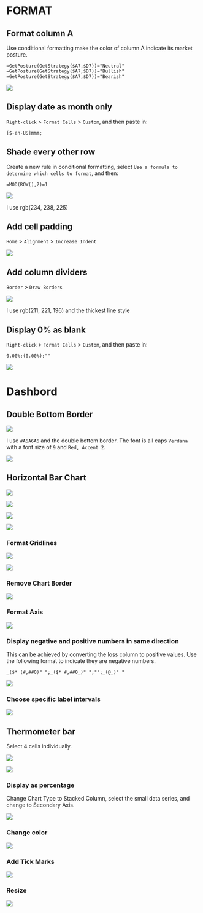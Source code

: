 # FORMAT

## Format column A

Use conditional formatting make the color of column A indicate its market posture.

```excel
=GetPosture(GetStrategy($A7,$D7))="Neutral"
=GetPosture(GetStrategy($A7,$D7))="Bullish"
=GetPosture(GetStrategy($A7,$D7))="Bearish"
```

![](https://github.com/king-melchizedek/Trading-Journal/raw/master/images/postureFormat.gif)

## Display date as month only

`Right-click` > `Format Cells` > `Custom`, and then paste in:

```excel
[$-en-US]mmm;
```

## Shade every other row

Create a new rule in conditional formatting, select `Use a formula to determine which cells to format`, and then:

```excel
=MOD(ROW(),2)=1
```

![](https://github.com/king-melchizedek/Trading-Journal/raw/master/images/colorShade.png)

I use rgb(234, 238, 225)

## Add cell padding

`Home` > `Alignment` > `Increase Indent`

![](https://github.com/king-melchizedek/Trading-Journal/raw/master/images/cellPadding.gif)

## Add column dividers

`Border` > `Draw Borders`

![](https://i.ibb.co/gZ4NMgV/image.png)

I use rgb(211, 221, 196) and the thickest line style

## Display 0% as blank

`Right-click` > `Format Cells` > `Custom`, and then paste in:

```excel
0.00%;(0.00%);""
```

![](https://i.ibb.co/dDPbQb1/image.png)

# Dashbord

## Double Bottom Border

![](https://i.ibb.co/bgrhFCF/image.png)

I use `#A6A6A6` and the double bottom border. The font is all caps `Verdana` with a font size of `9` and `Red, Accent 2`.

![](https://i.ibb.co/7GpFKfg/image.png)

## Horizontal Bar Chart

![](https://i.ibb.co/nj0MLf1/image.png)

![](https://i.ibb.co/2gMgxYH/image.png)

![](https://i.ibb.co/1Kt9WjQ/image.png)

![](https://i.ibb.co/rkNq4Dq/image.png)

### Format Gridlines

![](https://i.ibb.co/2Ktw8Y0/image.png)

![](https://i.ibb.co/MM9MGsK/image.png)

### Remove Chart Border

![](https://i.ibb.co/8zG61x1/image.png)

### Format Axis

![](https://i.ibb.co/mDcw78q/image.png)

### Display negative and positive numbers in same direction

This can be achieved by converting the loss column to positive values. Use the following format to indicate they are negative numbers.

```excel
_($* (#,##0)" ";_($* #,##0_)" ";"";_(@_)" "
```

![](https://i.ibb.co/tM1Vn7p/image.png)

### Choose specific label intervals

![](https://i.ibb.co/HTCcDDM/image.png)

## Thermometer bar

Select 4 cells individually.

![](https://i.ibb.co/qJQrz33/image.png)

![](https://i.ibb.co/H7ffgqh/Untitled.png)

### Display as percentage

Change Chart Type to Stacked Column, select the small data series, and change to Secondary Axis.

![](https://i.ibb.co/68kcC9s/image.png)

### Change color

![](https://i.ibb.co/NrtsWrL/image.png)

### Add Tick Marks

![](https://i.ibb.co/MMfDYYg/image.png)

### Resize

![](https://i.ibb.co/6tpZvtF/image.png)
